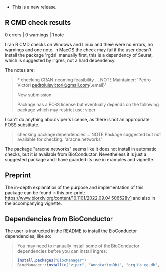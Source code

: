-   This is a new release.

## R CMD check results

0 errors \| 0 warnings \| 1 note

I ran R CMD checks on Windows and Linux and there were no errors, no warnings and one note. In MacOS the check may fail if the user doesn't install the package 'rgdal' manually first, this is a dependency of Seurat, which is suggested by ingres, not a hard dependency.

The notes are:

> \* checking CRAN incoming feasibility ... NOTE Maintainer: 'Pedro Victori [pedroluisvictori\@gmail.com](mailto:pedroluisvictori@gmail.com){.email}'
>
> New submission
>
> Package has a FOSS license but eventually depends on the following package which may restrict use: viper

I can't do anything about viper's license, as there is not an appropriate FOSS substitute.


> checking package dependencies ... NOTE Package suggested but not available for checking: 'aracne.networks'

The package "aracne.networks" seems like it does not install in automatic checks, but it is available from BioConductor. Nevertheless it is just a suggested package and I have guarded its use in examples and vignette.

## Preprint

The in-depth explanation of the purpose and implementation of this package can be found in this pre-print: <https://www.biorxiv.org/content/10.1101/2022.09.04.506528v1> and also in the accompanying vignette.

## Dependencies from BioConductor

The user is instructed in the README to install the BioConductor dependencies, like so:

> You may need to manually install some of the BioConductor dependencies before you can install ingres:

> ``` r
> install.packages("BiocManager")
> BiocManager::install(c("viper", "AnnotationDbi", "org.Hs.eg.db", "aracne.networks"))
> ```

## 
